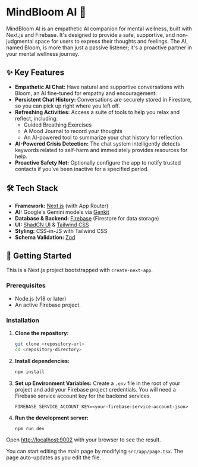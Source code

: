 # MindBloom AI 🌸

MindBloom AI is an empathetic AI companion for mental wellness, built with Next.js and Firebase. It's designed to provide a safe, supportive, and non-judgmental space for users to express their thoughts and feelings. The AI, named Bloom, is more than just a passive listener; it's a proactive partner in your mental wellness journey.

## ✨ Key Features

- **Empathetic AI Chat:** Have natural and supportive conversations with Bloom, an AI fine-tuned for empathy and encouragement.
- **Persistent Chat History:** Conversations are securely stored in Firestore, so you can pick up right where you left off.
- **Refreshing Activities:** Access a suite of tools to help you relax and reflect, including:
    - Guided Breathing Exercises
    - A Mood Journal to record your thoughts
    - An AI-powered tool to summarize your chat history for reflection.
- **AI-Powered Crisis Detection:** The chat system intelligently detects keywords related to self-harm and immediately provides resources for help.
- **Proactive Safety Net:** Optionally configure the app to notify trusted contacts if you've been inactive for a specified period.

## 🛠️ Tech Stack

- **Framework:** [Next.js](https://nextjs.org/) (with App Router)
- **AI:** Google's Gemini models via [Genkit](https://firebase.google.com/docs/genkit)
- **Database & Backend:** [Firebase](https://firebase.google.com/) (Firestore for data storage)
- **UI:** [ShadCN UI](https://ui.shadcn.com/) & [Tailwind CSS](https://tailwindcss.com/)
- **Styling:** CSS-in-JS with Tailwind CSS
- **Schema Validation:** [Zod](https://zod.dev/)

## 🚀 Getting Started

This is a Next.js project bootstrapped with `create-next-app`.

### Prerequisites

- Node.js (v18 or later)
- An active Firebase project.

### Installation

1.  **Clone the repository:**
    ```bash
    git clone <repository-url>
    cd <repository-directory>
    ```

2.  **Install dependencies:**
    ```bash
    npm install
    ```

3.  **Set up Environment Variables:**
    Create a `.env` file in the root of your project and add your Firebase project credentials. You will need a Firebase service account key for the backend services.

    ```
    FIREBASE_SERVICE_ACCOUNT_KEY=<your-firebase-service-account-json>
    ```

4.  **Run the development server:**
    ```bash
    npm run dev
    ```

Open [http://localhost:9002](http://localhost:9002) with your browser to see the result.

You can start editing the main page by modifying `src/app/page.tsx`. The page auto-updates as you edit the file.
